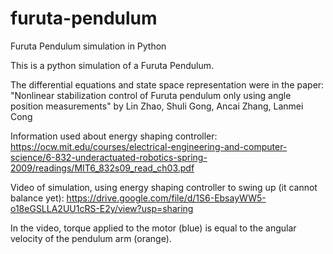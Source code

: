 # furuta-pendulum
Furuta Pendulum simulation in Python

This is a python simulation of a Furuta Pendulum.

The differential equations and state space representation were in the paper:
"Nonlinear stabilization control of Furuta pendulum only using angle position measurements"
by Lin  Zhao, Shuli Gong, Ancai Zhang, Lanmei Cong

Information used about energy shaping controller:
https://ocw.mit.edu/courses/electrical-engineering-and-computer-science/6-832-underactuated-robotics-spring-2009/readings/MIT6_832s09_read_ch03.pdf

Video of simulation, using energy shaping controller to swing up (it cannot balance yet):
https://drive.google.com/file/d/1S6-EbsayWW5-o18eGSLLA2UU1cRS-E2y/view?usp=sharing

In the video, torque applied to the motor (blue) is equal to the angular velocity of the pendulum arm (orange).
